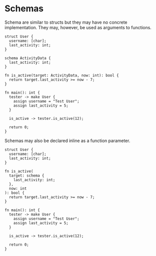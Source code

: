 # Schemas

Schema are similar to structs but they may have no concrete implementation. They may, however, be used as arguments to functions.

```
struct User {
  username: [char];
  last_activity: int;
}

schema ActivityData {
  last_activity: int;
}

fn is_active(target: ActivityData, now: int): bool {
  return target.last_activity >= now - 7;
}

fn main(): int {
  tester -> make User {
    assign username = "Test User";
    assign last_activity = 5;
  }

  is_active -> tester.is_active(12);

  return 0;
}
```

Schemas may also be declared inline as a function parameter.

```
struct User {
  username: [char];
  last_activity: int;
}

fn is_active(
  target: schema {
    last_activity: int;
  },
  now: int
): bool {
  return target.last_activity >= now - 7;
}

fn main(): int {
  tester -> make User {
    assign username = "Test User";
    assign last_activity = 5;
  }

  is_active -> tester.is_active(12);

  return 0;
}
```
